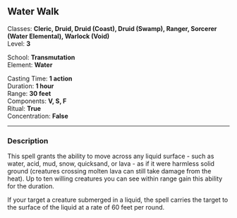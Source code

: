 ## Water Walk

Classes: **Cleric, Druid, Druid (Coast), Druid (Swamp), Ranger, Sorcerer (Water Elemental), Warlock (Void)**  
Level: **3**  

School: **Transmutation**  
Element: **Water**  

Casting Time: **1 action**  
Duration: **1 hour**  
Range: **30 feet**  
Components: **V, S, F**  
Ritual: **True**  
Concentration: **False**  

------

### Description

This spell grants the ability to move across any liquid surface - such as water, acid, mud, snow, quicksand, or lava - as if it were harmless solid ground (creatures crossing molten lava can still take damage from the heat). Up to ten willing creatures you can see within range gain this ability for the duration.

If your target a creature submerged in a liquid, the spell carries the target to the surface of the liquid at a rate of 60 feet per round.